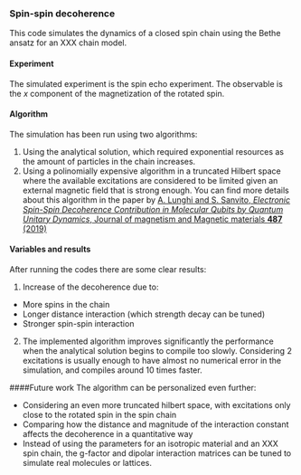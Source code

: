 ### Spin-spin decoherence
This code simulates the dynamics of a closed spin chain using the Bethe ansatz for an XXX chain model.
#### Experiment
The simulated experiment is the spin echo experiment. The observable is the $x$ component of the magnetization of the rotated spin.
#### Algorithm
The simulation has been run using two algorithms:
1. Using the analytical solution, which required exponential resources as the amount of particles in the chain increases.
2. Using a polinomially expensive algorithm in a truncated Hilbert space where the available excitations are considered to be limited given an external magnetic field that is strong enough. You can find more details about this algorithm in the paper by [A. Lunghi and S. Sanvito, *Electronic Spin-Spin Decoherence Contribution in Molecular Qubits by Quantum Unitary Dynamics*, Journal of magnetism and Magnetic materials **487** (2019)](https://doi.org/10.1016/j.jmmm.2019.165325)

#### Variables and results
After running the codes there are some clear results:
1. Increase of the decoherence due to:
* More spins in the chain
* Longer distance interaction (which strength decay can be tuned)
* Stronger spin-spin interaction
2. The implemented algorithm improves significantly the performance when the analytical solution begins to compile too slowly. Considering 2 excitations is usually enough to have almost no numerical error in the simulation, and compiles around 10 times faster.


####Future work
The algorithm can be personalized even further:
* Considering an even more truncated hilbert space, with excitations only close to the rotated spin in the spin chain
* Comparing how the distance and magnitude of the interaction constant affects the decoherence in a quantitative way
* Instead of using the parameters for an isotropic material and an XXX spin chain, the g-factor and dipolar interaction matrices can be tuned to simulate real molecules or lattices.
